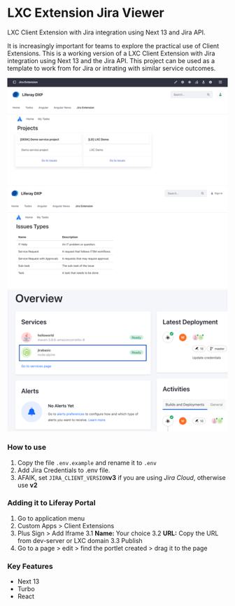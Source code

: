 # LXC Extension Jira Viewer

LXC Client Extension with Jira integration using Next 13 and Jira API.

It is increasingly important for teams to explore the practical use of Client Extensions. This is a working version of a LXC Client Extension with Jira integration using Next 13 and the Jira API. This project can be used as a template to work from for Jira or intrating with similar service outcomes.

<img src="./assets/jira-integration.png" alt="drawing"/>
<img src="./assets/issues.png" alt="drawing"/>
<img src="./assets/client-extension.png" alt="drawing"/>

### How to use

1. Copy the file `.env.example` and rename it to `.env`
2. Add Jira Credentials to .env file.
3. AFAIK, set `JIRA_CLIENT_VERSION`**v3** if you are using *Jira Cloud*, otherwise use **v2** 

### Adding it to Liferay Portal

1. Go to application menu
2. Custom Apps > Client Extensions
3. Plus Sign > Add Iframe
    3.1 **Name:** Your choice
    3.2 **URL:** Copy the URL from dev-server or LXC domain
    3.3 Publish
4. Go to a page > edit > find the portlet created > drag it to the page

### Key Features
* Next 13
* Turbo
* React
